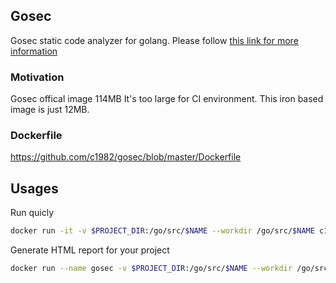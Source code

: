 ## Gosec
Gosec static code analyzer for golang. Please follow [this link for more information](https://github.com/securego/gosec/)

### Motivation
Gosec offical image 114MB It's too large for CI environment. This iron based image is just 12MB.

### Dockerfile
https://github.com/c1982/gosec/blob/master/Dockerfile

## Usages

Run quicly

```bash
docker run -it -v $PROJECT_DIR:/go/src/$NAME --workdir /go/src/$NAME c1982/gosec ./...
```

Generate HTML report for your project

```bash
docker run --name gosec -v $PROJECT_DIR:/go/src/$NAME --workdir /go/src/$NAME c1982/gosec -exclude=G104 -fmt=html -out=report.html ./...
```